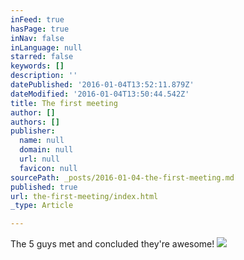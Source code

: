 ```yaml
---
inFeed: true
hasPage: true
inNav: false
inLanguage: null
starred: false
keywords: []
description: ''
datePublished: '2016-01-04T13:52:11.879Z'
dateModified: '2016-01-04T13:50:44.542Z'
title: The first meeting
author: []
authors: []
publisher:
  name: null
  domain: null
  url: null
  favicon: null
sourcePath: _posts/2016-01-04-the-first-meeting.md
published: true
url: the-first-meeting/index.html
_type: Article

---
```

The 5 guys met and concluded they're awesome!
![](https://the-grid-user-content.s3-us-west-2.amazonaws.com/a328a187-4826-4775-bad3-79469309e663.jpg)